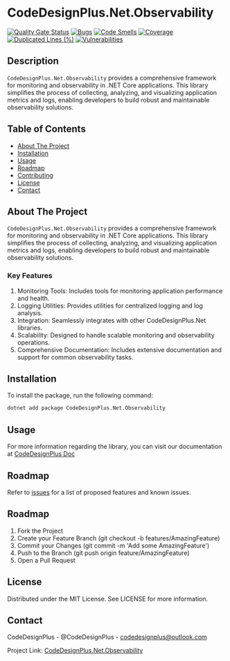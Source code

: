 # CodeDesignPlus.Net.Observability

[![Quality Gate Status](https://sonarcloud.io/api/project_badges/measure?project=CodeDesignPlus.Net.Observability&metric=alert_status)](https://sonarcloud.io/summary/new_code?id=CodeDesignPlus.Net.Observability)
[![Bugs](https://sonarcloud.io/api/project_badges/measure?project=CodeDesignPlus.Net.Observability&metric=bugs)](https://sonarcloud.io/summary/new_code?id=CodeDesignPlus.Net.Observability)
[![Code Smells](https://sonarcloud.io/api/project_badges/measure?project=CodeDesignPlus.Net.Observability&metric=code_smells)](https://sonarcloud.io/summary/new_code?id=CodeDesignPlus.Net.Observability)
[![Coverage](https://sonarcloud.io/api/project_badges/measure?project=CodeDesignPlus.Net.Observability&metric=coverage)](https://sonarcloud.io/summary/new_code?id=CodeDesignPlus.Net.Observability)
[![Duplicated Lines (%)](https://sonarcloud.io/api/project_badges/measure?project=CodeDesignPlus.Net.Observability&metric=duplicated_lines_density)](https://sonarcloud.io/summary/new_code?id=CodeDesignPlus.Net.Observability)
[![Vulnerabilities](https://sonarcloud.io/api/project_badges/measure?project=CodeDesignPlus.Net.Observability&metric=vulnerabilities)](https://sonarcloud.io/summary/new_code?id=CodeDesignPlus.Net.Observability)


## Description
`CodeDesignPlus.Net.Observability` provides a comprehensive framework for monitoring and observability in .NET Core applications. This library simplifies the process of collecting, analyzing, and visualizing application metrics and logs, enabling developers to build robust and maintainable observability solutions.

## Table of Contents
- [About The Project](#about-the-project)
- [Installation](#installation)
- [Usage](#usage)
- [Roadmap](#roadmap)
- [Contributing](#contributing)
- [License](#license)
- [Contact](#contact)

## About The Project
`CodeDesignPlus.Net.Observability` provides a comprehensive framework for monitoring and observability in .NET Core applications. This library simplifies the process of collecting, analyzing, and visualizing application metrics and logs, enabling developers to build robust and maintainable observability solutions.

### Key Features
1. Monitoring Tools: Includes tools for monitoring application performance and health.
2. Logging Utilities: Provides utilities for centralized logging and log analysis.
3. Integration: Seamlessly integrates with other CodeDesignPlus.Net libraries.
4. Scalability: Designed to handle scalable monitoring and observability operations.
5. Comprehensive Documentation: Includes extensive documentation and support for common observability tasks.

## Installation
To install the package, run the following command:
```bash
dotnet add package CodeDesignPlus.Net.Observability
```

## Usage
For more information regarding the library, you can visit our documentation at [CodeDesignPlus Doc](https://doc.codedesignplus.com)

## Roadmap
Refer to [issues](https://github.com/codedesignplus/CodeDesignPlus.Net.Sdk/issues) for a list of proposed features and known issues.

## Roadmap
1. Fork the Project
2. Create your Feature Branch (git checkout -b features/AmazingFeature)
3. Commit your Changes (git commit -m 'Add some AmazingFeature')
4. Push to the Branch (git push origin feature/AmazingFeature)
5. Open a Pull Request

## License
Distributed under the MIT License. See LICENSE for more information.

## Contact
CodeDesignPlus - @CodeDesignPlus - codedesignplus@outlook.com

Project Link: [CodeDesignPlus.Net.Observability](https://github.com/codedesignplus/CodeDesignPlus.Net.Sdk/tree/main/packages/CodeDesignPlus.Net.Observability)
